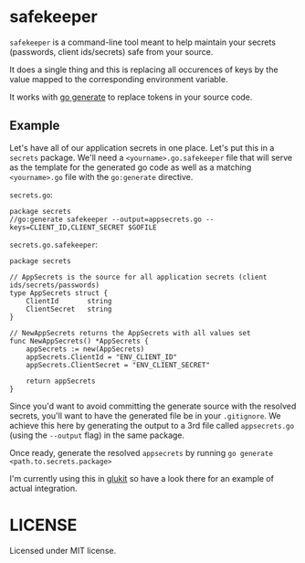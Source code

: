 safekeeper
==========

`safekeeper` is a command-line tool meant to help maintain your secrets (passwords, client ids/secrets) safe from your source. 

It does a single thing and this is replacing all occurences of keys by the value mapped to the corresponding environment variable. 

It works with [go generate](http://blog.golang.org/generate) to replace tokens in your source code. 

Example
--------

Let's have all of our application secrets in one place. Let's put this in a `secrets` package. We'll need a `<yourname>.go.safekeeper` file that will serve as the template for the generated go code as well as a matching `<yourname>.go` file with the `go:generate` directive. 

`secrets.go`:

```
package secrets
//go:generate safekeeper --output=appsecrets.go --keys=CLIENT_ID,CLIENT_SECRET $GOFILE
```

`secrets.go.safekeeper`:
```
package secrets

// AppSecrets is the source for all application secrets (client ids/secrets/passwords)
type AppSecrets struct {
    ClientId       string
    ClientSecret   string    
}

// NewAppSecrets returns the AppSecrets with all values set
func NewAppSecrets() *AppSecrets {
    appSecrets := new(AppSecrets)
    appSecrets.ClientId = "ENV_CLIENT_ID"
    appSecrets.ClientSecret = "ENV_CLIENT_SECRET"

    return appSecrets
}
```

Since you'd want to avoid committing the generate source with the resolved secrets, you'll want to have the generated file be in your `.gitignore`. We achieve this here by generating the output to a 3rd file called `appsecrets.go` (using the `--output` flag) in the same package. 

Once ready, generate the resolved `appsecrets` by running 
`go generate <path.to.secrets.package>`

I'm currently using this in [glukit](https://github.com/alexandre-normand/glukit) so have a look there for an example of actual integration.

LICENSE
=======
Licensed under MIT license.